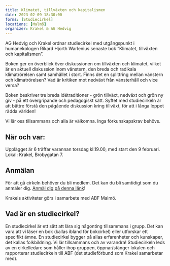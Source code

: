 ```yaml
---
title: Klimatet, tillväxten och kapitalismen
date: 2023-02-09 18:30:00
forms: [Studiecirkel]
locations: [Malmö]
organizer: Krakel & AG Hedvig
---
```

AG Hedvig och Krakel ordnar studiecirkel med utgångspunkt i humanekologen Rikard Hjorth Warlenius senaste bok “Klimatet, tillväxten och kapitalismen”. 

Boken ger en överblick över diskussionen om tillväxten och klimatet, vilket är en aktuell diskussion inom vänstern, den breda och radikala klimatrörelsen samt samhället i stort. Finns det en splittring mellan vänstern och klimatrörelsen? Vad är kritiken mot nedväxt från vänsterhåll och vice versa? 

Boken beskriver tre breda idétraditioner - grön tillväxt, nedväxt och grön ny giv - på ett övergripande och pedagogiskt sätt. Syftet med studiecirkeln är att bättre förstå den pågående diskussion kring tillväxt, för att i långa loppet rädda världen! 

Vi lär oss tillsammans och alla är välkomna. Inga förkunskapskrav behövs. 

## När och var:
Upplägget är 6 träffar varannan torsdag kl.19.00, med start den 9 februari. Lokal: Krakel, Brobygatan 7. 

## Anmälan
För att gå cirkeln behöver du bli medlem. Det kan du bli samtidigt som du anmäler dig. [Anmäl dig på denna länk](https://docs.google.com/forms/d/e/1FAIpQLSdRpxrWk3KSzX0Zb-6eXB0fu8p7r7ww25alU4y9L9iFk4OCEw/viewform?usp=sf_link)!

Krakels aktiviteter görs i samarbete med ABF Malmö.

## Vad är en studiecirkel?
En studiecirkel är ett sätt att lära sig någonting tillsammans i grupp. Det kan vara att vi läser en bok (kallas ibland för bokcirkel) eller utforskar ett specifikt ämne. En studiecirkel bygger på allas erfarenheter och kunskaper, det kallas folkbildning. Vi lär tillsammans och av varandra! Studiecirkeln leds av en cirkelledare som håller ihop gruppen, öppnar/stänger lokalen och rapporterar studiecirkeln till ABF (det studieförbund som Krakel samarbetar med).
